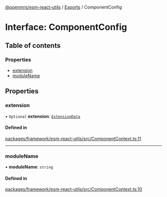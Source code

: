 [@openmrs/esm-react-utils](../README.md) / [Exports](../modules.md) / ComponentConfig

# Interface: ComponentConfig

## Table of contents

### Properties

- [extension](ComponentConfig.md#extension)
- [moduleName](ComponentConfig.md#modulename)

## Properties

### extension

• `Optional` **extension**: [`ExtensionData`](ExtensionData.md)

#### Defined in

[packages/framework/esm-react-utils/src/ComponentContext.ts:11](https://github.com/openmrs/openmrs-esm-core/blob/39d3e79/packages/framework/esm-react-utils/src/ComponentContext.ts#L11)

___

### moduleName

• **moduleName**: `string`

#### Defined in

[packages/framework/esm-react-utils/src/ComponentContext.ts:10](https://github.com/openmrs/openmrs-esm-core/blob/39d3e79/packages/framework/esm-react-utils/src/ComponentContext.ts#L10)
